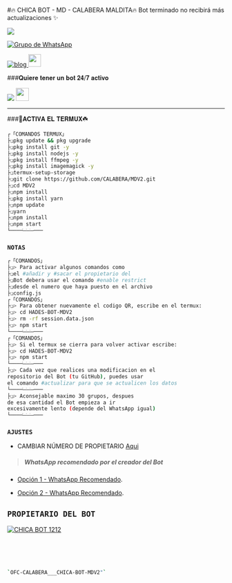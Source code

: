 #🔥 CHICA BOT - MD - CALABERA MALDITA🔥
Bot terminado no recibirá más actualizaciones ✨ 

<a href="http://wa.me/-----------" target="blank"><img src="https://img.shields.io/badge/creador-25D366?style=for-the-badge&logo=whatsapp&logoColor=white" /></a>

[![Grupo de WhatsApp](https://img.shields.io/badge/GRUPO_OFICIAL_3-25D366?style=for-the-badge&logo=whatsapp&logoColor=white)](https://chat.whatsapp.com/----------------)

[![blog](https://img.shields.io/badge/YouTube-FF0000?style=for-the-badge&logo=youtube&logoColor=white)
](https://youtu.be/--------)  <img src="https://github.com/siegrin/siegrin/blob/main/Assets/powerup.gif" height="29px">

###𝐐𝐮𝐢𝐞𝐫𝐞 𝐭𝐞𝐧𝐞𝐫 𝐮𝐧 𝐛𝐨𝐭 𝟐𝟒/𝟕 𝐚𝐜𝐭𝐢𝐯𝐨

<p align="hihg">   
<a href="https://portal.acidicnodes.com" target="_blank"> <img src="https://img.shields.io/badge/-AcidicNodes-%23E4405F?style=for-the-badge&logo=acidicnodes&logoColor=black" target="_blank"></a> <img src="https://github.com/siegrin/siegrin/blob/main/Assets/Handshake.gif" height="30px">

-----

###🌱𝐀𝐂𝐓𝐈𝐕𝐀 𝐄𝐋 𝐓𝐄𝐑𝐌𝐔𝐗☘️
```bash
┌「𝙲𝙾𝙼𝙰𝙽𝙳𝙾𝚂 𝚃𝙴𝚁𝙼𝚄𝚇」
├❏pkg update && pkg upgrade
├❏pkg install git -y
├❏pkg install nodejs -y
├❏pkg install ffmpeg -y
├❏pkg install imagemagick -y
├❏termux-setup-storage
├❏git clone https://github.com/CALABERA/MDV2.git
├❏cd MDV2
├❏npm install
├❏pkg install yarn
├❏npm update
├❏yarn
├❏npm install
├❏npm start
└────ׂ─ׂ─ׂ─ׂ───  
```
### `NOTAS`
```bash
┌「𝙲𝙾𝙼𝙰𝙽𝙳𝙾𝚂」
├❏> Para activar algunos comandos como 
├❏el #añadir y #sacar el propietario del 
├❏Bot debera usar el comando #enable restrict 
├❏desde el numero que haya puesto en el archivo 
├❏config.js
┌「𝙲𝙾𝙼𝙰𝙽𝙳𝙾𝚂」
├❏> Para obtener nuevamente el codigo QR, escribe en el termux:
├❏> cd HADES-BOT-MDV2 
├❏> rm -rf session.data.json
├❏> npm start 
└────ׂ─ׂ─ׂ─ׂ───
┌「𝙲𝙾𝙼𝙰𝙽𝙳𝙾𝚂」
├❏> Si el termux se cierra para volver activar escribe:
├❏> cd HADES-BOT-MDV2 
├❏> npm start 
└────ׂ─ׂ─ׂ─ׂ───
├❏> Cada vez que realices una modificacion en el
repositorio del Bot (tu GitHub), puedes usar 
el comando #actualizar para que se actualicen los datos
└────ׂ─ׂ─ׂ─ׂ───
├❏> Aconsejable maximo 30 grupos, despues 
de esa cantidad el Bot empieza a ir 
excesivamente lento (depende del WhatsApp igual)
└────ׂ─ׂ─ׂ─ׂ───
```
### `AJUSTES`
- CAMBIAR NÚMERO DE PROPIETARIO [Aqui](https://github.com/YXCalabera3/V2_Calabera_0109X.git/blob/master/config.js)
> ##### WhatsApp recomendado por el creador del Bot
* [Opción 1 - WhatsApp Recomendado](https://www.mediafire.com/file/o80pni1rfi0n6zz/ʙᴜsͨɪͧɴᷨᴇͣs๋ᷡsͦ_V6_PRIMARIO.apk/file).

* [Opción 2 - WhatsApp Recomendado](https://www.mediafire.com/file/4kkiwpxvciabjf5/ʙᴜsͨɪͧɴᷨᴇͣs๋ᷡsͦ_V6_SECUNDARIO.apk/file).
## `PROPIETARIO DEL BOT` 
[![CHICA BOT 1212](https://i.imgur.com/ZrOq4nc.jpg)](https://github.com/YXCalabera3/V2_Calabera_0109X.git) 
```bash





`OFC-CALABERA___CHICA-BOT-MDV2"` 
```
